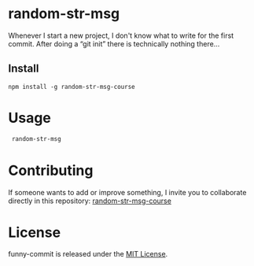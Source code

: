 # random-str-msg

Whenever I start a new project, I don't know what to write for the first commit. After doing a “git init” there is technically nothing there...

## Install

```npm
npm install -g random-str-msg-course
```

# Usage

```bash
 random-str-msg
```

# Contributing

If someone wants to add or improve something, I invite you to collaborate directly in this repository: [random-str-msg-course](https://github.com/okipe/random-str-msg-course)

# License

funny-commit is released under the [MIT License](https://opensource.org/licenses/MIT).